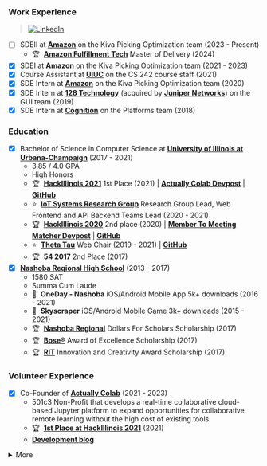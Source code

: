 ### Work Experience
> [![LinkedIn](https://img.shields.io/badge/LinkedIn-0077B5?style=flat&logo=linkedin&logoColor=white)](https://www.linkedin.com/in/jefftc/)
- [ ] SDEII at [**Amazon**](https://www.amazon.com/) on the Kiva Picking Optimization team (2023 - Present)
  - 🏆&nbsp;&nbsp;[**Amazon Fulfillment Tech**](https://www.linkedin.com/company/amazon-fulfillment-technologies-robotics/) Master of Delivery (2024)
- [x] SDEI at [**Amazon**](https://www.amazon.com/) on the Kiva Picking Optimization team (2021 - 2023)
- [x] Course Assistant at [**UIUC**](https://cs.illinois.edu/academics/courses/cs242) on the CS 242 course staff (2021)
- [x] SDE Intern at [**Amazon**](https://www.amazon.com/) on the Kiva Picking Optimization team (2020)
- [x] SDE Intern at [**128 Technology**](https://www.128technology.com/) (acquired by [**Juniper Networks**](https://www.juniper.net/)) on the GUI team (2019)
- [x] SDE Intern at [**Cognition**](https://cognition.us/) on the Platforms team (2018)

### Education
- [x] Bachelor of Science in Computer Science at [**University of Illinois at Urbana-Champaign**](https://illinois.edu/) (2017 - 2021)
  - 3.85 / 4.0 GPA
  - High Honors
  - 🏆&nbsp;&nbsp;[**HackIllinois 2021**](https://2021.hackillinois.org/) 1st Place (2021) | [**Actually Colab Devpost**](https://devpost.com/software/actually-colab-real-time-collaborative-jupyter-editor) | [**GitHub**](https://github.com/actually-colab)
  - ⭐️&nbsp;&nbsp;[**IoT Systems Research Group**](https://ece.illinois.edu/about/directory/faculty/caesar) Research Group Lead, Web Frontend and API Backend Teams Lead (2020 - 2021)
  - 🏆&nbsp;&nbsp;[**HackIllinois 2020**](https://2020.hackillinois.org/) 2nd place (2020) | [**Member To Meeting Matcher Devpost**](https://devpost.com/software/uiuc-acm-member-to-meeting-matcher-service) | [**GitHub**](https://github.com/jtaylorchang/groot-desktop-frontend)
  - ⭐️&nbsp;&nbsp;[**Theta Tau**](https://www.kappathetatau.org/) Web Chair (2019 - 2021) | [**GitHub**](https://github.com/KappaTT)
  - 🏆&nbsp;&nbsp;[**54 2017**](http://founders.illinois.edu/fiftyfour/) 2nd Place (2017)
- [x] [**Nashoba Regional High School**](https://nrhs.nrsd.net/) (2013 - 2017)
  - 1580 SAT
  - Summa Cum Laude
  - 📱&nbsp;&nbsp;**OneDay - Nashoba** iOS/Android Mobile App 5k+ downloads (2016 - 2021)
  - 📱&nbsp;&nbsp;**Skyscraper** iOS/Android Mobile Game 3k+ downloads (2015 - 2021)
  - 🏆&nbsp;&nbsp;[**Nashoba Regional**](https://nashobaregional.dollarsforscholars.org/) Dollars For Scholars Scholarship (2017)
  - 🏆&nbsp;&nbsp;[**Bose®**](https://www.bose.com/) Award of Excellence Scholarship (2017)
  - 🏆&nbsp;&nbsp;[**RIT**](https://www.rit.edu/) Innovation and Creativity Award Scholarship (2017)

### Volunteer Experience
- [x] Co-Founder of [**Actually Colab**](https://www.actuallycolab.org/) (2021 - 2023)
  - 501c3 Non-Profit that develops a real-time collaborative cloud-based Jupyter platform to expand opportunities for collaborative remote learning without the high cost of existing tools
  - 🏆&nbsp;&nbsp;[**1st Place at HackIllinois 2021**](https://devpost.com/software/actually-colab-real-time-collaborative-jupyter-editor) (2021)
  - [**Development blog**](https://docs.actuallycolab.org/blog)

<details>
  <summary>More</summary>

#### Connect

[![LinkedIn](https://img.shields.io/badge/LinkedIn-0077B5?style=flat&logo=linkedin&logoColor=white)](https://www.linkedin.com/in/jefftc/) [![YouTube](https://img.shields.io/badge/YouTube-FF0000?style=flat&logo=youtube&logoColor=white)](https://www.youtube.com/channel/UCWdkgNnS-_4xWmlyJ95qt-w)

#### Languages

![TypeScript](https://img.shields.io/badge/TypeScript-007ACC?style=flat&logo=typescript&logoColor=white) ![Java](https://img.shields.io/badge/Java-ED8B00?style=flat&logo=openjdk&logoColor=white) ![JavaScript](https://img.shields.io/badge/JavaScript-F7DF1E?style=flat&logo=javascript&logoColor=black) ![Python](https://img.shields.io/badge/Python-3776AB?style=flat&logo=python&logoColor=white) ![C++](https://img.shields.io/badge/C%2B%2B-00599C?style=flat&logo=c%2B%2B&logoColor=white)

#### Frameworks and Tools

![React](https://img.shields.io/badge/React-20232A?style=flat&logo=react&logoColor=61DAFB) ![React-Native](https://img.shields.io/badge/React_Native-20232A?style=flat&logo=react&logoColor=61DAFB) ![Redux](https://img.shields.io/badge/Redux-593D88?style=flat&logo=redux&logoColor=white) ![Node](https://img.shields.io/badge/Node.js-43853D?style=flat&logo=node.js&logoColor=white) ![AWS CDK](https://img.shields.io/badge/Amazon_AWS_CDK-232F3E?style=flat&logo=amazon-aws&logoColor=white) ![Netlify](https://img.shields.io/badge/Netlify-00C7B7?style=flat&logo=netlify&logoColor=white) ![Docker](https://img.shields.io/badge/Docker-2CA5E0?style=flat&logo=docker&logoColor=white) ![MongoDB](https://img.shields.io/badge/MongoDB-4EA94B?style=flat&logo=mongodb&logoColor=white) ![MySQL](https://img.shields.io/badge/MySQL-00000F?style=flat&logo=mysql&logoColor=white) ![GraphQL](https://img.shields.io/badge/GraphQl-E10098?style=flat&logo=graphql&logoColor=white) ![Express](https://img.shields.io/badge/Express.js-404D59?style=flat&logo=express&logoColor=white) ![Jupyter](https://img.shields.io/badge/Jupyter-F37626.svg?&style=flat&logo=Jupyter&logoColor=white)

#### Setup

![Macbook](https://img.shields.io/badge/Apple-M3_Pro_MacBook_Pro-999999?style=flat&logo=apple&logoColor=white) ![Spotify](https://img.shields.io/badge/Spotify-1ED760?&style=flat&logo=spotify&logoColor=white)

</details>
